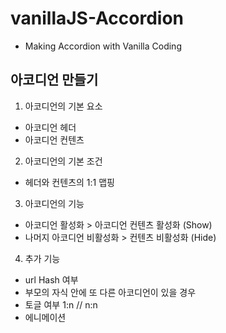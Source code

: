 # vanillaJS-Accordion
- Making Accordion with Vanilla Coding


## 아코디언 만들기

1. 아코디언의 기본 요소
  - 아코디언 헤더
  - 아코디언 컨텐츠

2. 아코디언의 기본 조건
  - 헤더와 컨텐츠의 1:1 맵핑

3. 아코디언의 기능
  - 아코디언 활성화 > 아코디언 컨텐츠 활성화 (Show)
  - 나머지 아코디언 비활성화 > 컨텐츠 비활성화 (Hide)

4. 추가 기능
  - url Hash 여부
  - 부모의 자식 안에 또 다른 아코디언이 있을 경우
  - 토글 여부 1:n // n:n
  - 에니메이션